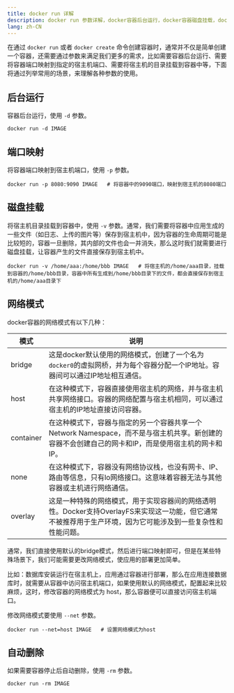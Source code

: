 ```yaml
---
title: docker run 详解
description: docker run 参数详解，docker容器后台运行，docker容器磁盘挂载，docker容器端口映射，docker容器网络设置
lang: zh-CN
---
```


在通过 `docker run` 或者 `docker create` 命令创建容器时，通常并不仅是简单创建一个容器，还需要通过参数来满足我们更多的需求，比如需要容器后台运行、需要将容器端口映射到指定的宿主机端口、需要将宿主机的目录挂载到容器中等，下面将通过列举常用的场景，来理解各种参数的使用。

## 后台运行
容器后台运行，使用 `-d` 参数。

```
docker run -d IMAGE
```

## 端口映射
将容器端口映射到宿主机端口，使用 `-p` 参数。

```
docker run -p 8080:9090 IMAGE   # 将容器中的9090端口，映射到宿主机的8080端口
```


## 磁盘挂载
将宿主机目录挂载到容器中，使用 `-v` 参数。通常，我们需要将容器中应用生成的一些文件（如日志、上传的图片等）保存到宿主机中，因为容器的生命周期可能是比较短的，容器一旦删除，其内部的文件也会一并消失，那么这时我们就需要进行磁盘挂载，让容器产生的文件直接保存到宿主机中。

```
docker run -v /home/aaa:/home/bbb IMAGE   # 将宿主机的/home/aaa目录，挂载到容器的/home/bbb目录，容器中所有生成到/home/bbb目录下的文件，都会直接保存到宿主机的/home/aaa目录下
```

## 网络模式
docker容器的网络模式有以下几种：

| 模式 | 说明                                                                      |
|----|-------------------------------------------------------------------------|
|  bridge  | 这是docker默认使用的网络模式，创建了一个名为`docker0`的虚拟网桥，并为每个容器分配一个IP地址。容器间可以通过IP地址相互通信。 |
|  host  |  在这种模式下，容器直接使用宿主机的网络，并与宿主机共享网络接口。容器的网络配置与宿主机相同，可以通过宿主机的IP地址直接访问容器。 |
|  container  | 在这种模式下，容器与指定的另一个容器共享一个Network Namespace，而不是与宿主机共享。新创建的容器不会创建自己的网卡和IP，而是使用宿主机的网卡和IP。 |
|  none  |  在这种模式下，容器没有网络协议栈，也没有网卡、IP、路由等信息，只有lo网络接口。这意味着容器无法与其他容器或主机进行网络通信。                                                                       |
|  overlay  |  这是一种特殊的网络模式，用于实现容器间的网络透明性。Docker支持OverlayFS来实现这一功能，但它通常不被推荐用于生产环境，因为它可能涉及到一些复杂性和性能问题。                                                                       |

通常，我们直接使用默认的bridge模式，然后进行端口映射即可，但是在某些特殊场景下，我们可能需要更改网络模式，使应用的部署更加简单。

比如：数据库安装运行在宿主机上，应用通过容器进行部署，那么在应用连接数据库时，就需要从容器中访问宿主机端口，如果使用默认的网络模式，配置起来比较麻烦，这时，修改容器的网络模式为 host，那么容器便可以直接访问宿主机端口。

修改网络模式要使用 `--net` 参数。

```
docker run --net=host IMAGE   # 设置网络模式为host
```

## 自动删除
如果需要容器停止后自动删除，使用 `-rm` 参数。

```
docker run -rm IMAGE
```
